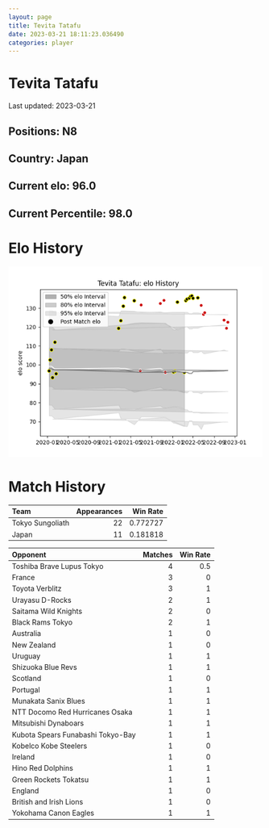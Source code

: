 ```yaml
---  
layout: page  
title: Tevita Tatafu  
date: 2023-03-21 18:11:23.036490  
categories: player  
---
```

# Tevita Tatafu


Last updated: 2023-03-21
## Positions: N8

## Country: Japan

## Current elo: 96.0

## Current Percentile: 98.0

# Elo History


![elo history](history_TevitaTatafu.png)
# Match History


| Team             |   Appearances |   Win Rate |
|:-----------------|--------------:|-----------:|
| Tokyo Sungoliath |            22 |   0.772727 |
| Japan            |            11 |   0.181818 |

| Opponent                          |   Matches |   Win Rate |
|:----------------------------------|----------:|-----------:|
| Toshiba Brave Lupus Tokyo         |         4 |        0.5 |
| France                            |         3 |        0   |
| Toyota Verblitz                   |         3 |        1   |
| Urayasu D-Rocks                   |         2 |        1   |
| Saitama Wild Knights              |         2 |        0   |
| Black Rams Tokyo                  |         2 |        1   |
| Australia                         |         1 |        0   |
| New Zealand                       |         1 |        0   |
| Uruguay                           |         1 |        1   |
| Shizuoka Blue Revs                |         1 |        1   |
| Scotland                          |         1 |        0   |
| Portugal                          |         1 |        1   |
| Munakata Sanix Blues              |         1 |        1   |
| NTT Docomo Red Hurricanes Osaka   |         1 |        1   |
| Mitsubishi Dynaboars              |         1 |        1   |
| Kubota Spears Funabashi Tokyo-Bay |         1 |        1   |
| Kobelco Kobe Steelers             |         1 |        0   |
| Ireland                           |         1 |        0   |
| Hino Red Dolphins                 |         1 |        1   |
| Green Rockets Tokatsu             |         1 |        1   |
| England                           |         1 |        0   |
| British and Irish Lions           |         1 |        0   |
| Yokohama Canon Eagles             |         1 |        1   |
